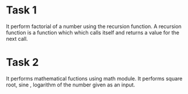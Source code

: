 # Task 1 
It perform factorial of a number using the recursion function. A recursion function is a function which which calls itself and returns a value for the next call.
<br>
# Task 2
It performs mathematical fuctions using math module. It performs square root, sine , logarithm of the number given as an input.
